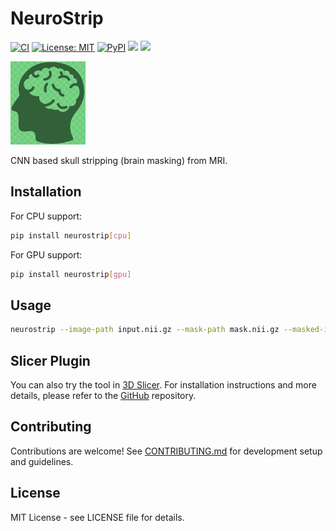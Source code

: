 # NeuroStrip

[![CI](https://github.com/dyollb/neurostrip/actions/workflows/ci.yml/badge.svg)](https://github.com/dyollb/neurostrip/actions/workflows/ci.yml)
[![License: MIT](https://img.shields.io/badge/License-MIT-yellow.svg)](LICENSE)
[![PyPI](https://img.shields.io/pypi/v/neurostrip.svg)](https://pypi.org/project/neurostrip/)
<img src="https://img.shields.io/pypi/dm/neurostrip.svg?label=pypi%20downloads&logo=python&logoColor=green"/>
<img src="https://img.shields.io/badge/python-3.9%20|3.10%20|%203.11%20|%203.12-3776ab.svg"/>

<p align="left">
   <img src="https://raw.githubusercontent.com/dyollb/neurostrip/main/assets/NeuroStrip.png" alt="NeuroStrip Slicer Plugin Icon" width="120"/>
</p>

CNN based skull stripping (brain masking) from MRI.

## Installation

For CPU support:
```bash
pip install neurostrip[cpu]
```

For GPU support:
```bash
pip install neurostrip[gpu]
```

## Usage

```bash
neurostrip --image-path input.nii.gz --mask-path mask.nii.gz --masked-image-path output.nii.gz
```

## Slicer Plugin

You can also try the tool in [3D Slicer](https://www.slicer.org/). For installation instructions and more details, please refer to the [GitHub](https://github.com/dyollb/SlicerNeuroStrip) repository.

## Contributing

Contributions are welcome! See [CONTRIBUTING.md](CONTRIBUTING.md) for development setup and guidelines.

## License

MIT License - see LICENSE file for details.
